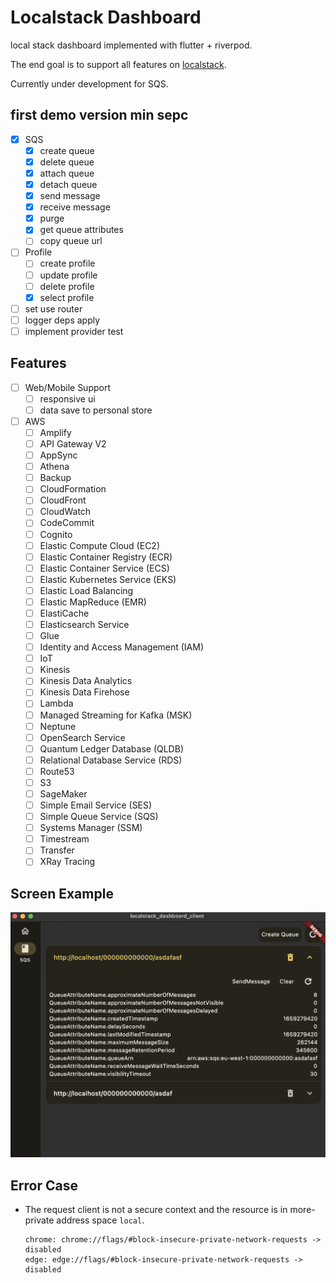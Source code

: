 # Localstack Dashboard

local stack dashboard implemented with flutter + riverpod.

The end goal is to support all features on [localstack](https://docs.localstack.cloud/aws/feature-coverage/).

Currently under development for SQS.

## first demo version min sepc
- [X] SQS
  - [X] create queue
  - [X] delete queue
  - [X] attach queue
  - [X] detach queue
  - [X] send message
  - [X] receive message
  - [X] purge
  - [X] get queue attributes
  - [ ] copy queue url
- [ ] Profile
  - [ ] create profile
  - [ ] update profile
  - [ ] delete profile
  - [X] select profile
- [ ] set use router
- [ ] logger deps apply
- [ ] implement provider test

## Features
- [ ] Web/Mobile Support
  - [ ] responsive ui
  - [ ] data save to personal store
- [ ] AWS
  - [ ] Amplify
  - [ ] API Gateway V2
  - [ ] AppSync
  - [ ] Athena
  - [ ] Backup
  - [ ] CloudFormation
  - [ ] CloudFront
  - [ ] CloudWatch
  - [ ] CodeCommit
  - [ ] Cognito
  - [ ] Elastic Compute Cloud (EC2)
  - [ ] Elastic Container Registry (ECR)
  - [ ] Elastic Container Service (ECS)
  - [ ] Elastic Kubernetes Service (EKS)
  - [ ] Elastic Load Balancing
  - [ ] Elastic MapReduce (EMR)
  - [ ] ElastiCache
  - [ ] Elasticsearch Service
  - [ ] Glue
  - [ ] Identity and Access Management (IAM)
  - [ ] IoT
  - [ ] Kinesis
  - [ ] Kinesis Data Analytics
  - [ ] Kinesis Data Firehose
  - [ ] Lambda
  - [ ] Managed Streaming for Kafka (MSK)
  - [ ] Neptune
  - [ ] OpenSearch Service
  - [ ] Quantum Ledger Database (QLDB)
  - [ ] Relational Database Service (RDS)
  - [ ] Route53
  - [ ] S3
  - [ ] SageMaker
  - [ ] Simple Email Service (SES)
  - [ ] Simple Queue Service (SQS)
  - [ ] Systems Manager (SSM)
  - [ ] Timestream
  - [ ] Transfer
  - [ ] XRay Tracing

## Screen Example

![sqs_sample.png](assets/sqs_sample.png)


## Error Case
- The request client is not a secure context and the resource is in more-private address space `local`.
    ```
    chrome: chrome://flags/#block-insecure-private-network-requests -> disabled
    edge: edge://flags/#block-insecure-private-network-requests -> disabled
    ```
